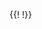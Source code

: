 <table class="layui-hide" id="ID-table-demo-editmodes"></table>
{{!<!-- 原生 select 模板（推荐） -->
<script type="text/html" id="TPL-select-primary">
  {{# var cityList = d.cityList || ["北京","上海","广州","城市-1"]; }}
  <select name="city" class="layui-border select-demo-primary" lay-ignore>
    <option value="">原生 select 框</option>
    {{# layui.each(cityList, function(i, v){ }}
    <option value="{{= v }}" {{= v === d.city ? 'selected' : '' }}>{{= v }}</option>
    {{# }); }}
  </select> 
</script>
<!-- layui select 在 table 中使用（不推荐。因为当 select 出现在 table 底部时，可能会撑起多余高度） -->
<script type="text/html" id="TPL-select-city">
  {{# var cityList = d.cityList || ["北京","上海","广州","城市-1"]; }}
  <select name="city" lay-filter="select-demo">
    <option value="">select 方式</option>
    {{# layui.each(cityList, function(i, v){ }}
    <option value="{{= v }}" {{= v === d.city ? 'selected' : '' }}>{{= v }}</option>
    {{# }); }}
  </select> 
</script>
<!-- 推荐 -->
<script type="text/html" id="TPL-dropdpwn-demo">
  <button class="layui-btn layui-btn-primary dropdpwn-demo">
    <span>{{= d.sex || '保密' }}</span>
    <i class="layui-icon layui-icon-down layui-font-12"></i>
  </button>
</script>
<!-- laydate -->
<script type="text/html" id="TPL-laydate-demo">
  <input class="layui-input laydate-demo" placeholder="选择日期" value="{{= d.fieldname3 || '' }}">
</script>
<!-- colorpicker -->
<script type="text/html" id="TPL-colorpicker-demo">
  {{# var color = d.color || ['#16baaa','#16b777','#1E9FFF','#FF5722','#FFB800','#393D49'][Math.round(Math.random()*5)]; }}
  <div class="colorpicker-demo" lay-options="{color: '{{= color }}'}"></div>
</script>!}}

<!-- import layui -->
<script>
layui.use(function(){
  var $ = layui.$;
  var table = layui.table;
  var form = layui.form;
  var dropdown = layui.dropdown;
  var laydate = layui.laydate;
  var colorpicker = layui.colorpicker;
  
  // 渲染
  table.render({
    elem: '#ID-table-demo-editmodes',
    url: '{{d.root}}/static/json/table/user.json', // 此处为静态模拟数据，实际使用时需换成真实接口
    page: true,
    css: [ // 设置单元格样式
      // 取消默认的溢出隐藏，并设置适当高度
      '.layui-table-cell{height: 50px; line-height: 40px; overflow: visible;}',
      '.layui-table-cell .layui-colorpicker{width: 38px; height: 38px;}',
      '.layui-table-cell select{height: 36px; padding: 0 5px;}'
    ].join(''),
    cols: [[ // 表头
      {field: 'id', title: 'ID', width:80, align: 'center', fixed: 'left'},
      {field: 'city', title: '原生 select', width:150, templet: '#TPL-select-primary'}, 
      //{field: 'city', title: 'layui select', width:150, templet: '#TPL-select-city'}, 
      {field: 'sex', title: 'dropdown', width:115, align: 'center', templet: '#TPL-dropdpwn-demo'}, 
      {field: 'date', title: 'laydate', width:150, templet: '#TPL-laydate-demo'}, 
      {field: 'color', title: 'colorpicker', width:100, align: 'center', templet: '#TPL-colorpicker-demo'},
      {field: 'sign', title: '文本', edit: 'textarea'}
    ]],
    done: function(res, curr, count){
      var options = this;
      
      // 获取当前行数据
      table.getRowData = function(elem){
        var index = $(elem).closest('tr').data('index');
        return table.cache[options.id][index] || {};
      };
      
      // 原生 select 事件
      $('.select-demo-primary').on('change', function(){
        var value = this.value; // 获取选中项 value
        var data = table.getRowData(this); // 获取当前行数据(如 id 等字段，以作为数据修改的索引)

        // 更新数据中对应的字段
        data.city = value;

        // 显示 - 仅用于演示
        layer.msg('选中值: '+ value +'<br>当前行数据：'+ JSON.stringify(data));
      });
      
      // layui form select 事件
      form.on('select(select-demo)', function(obj){
        console.log(obj); // 获取选中项数据
        
        // 获取当前行数据(如 id 等字段，以作为数据修改的索引)
        var data = table.getRowData(obj.elem);

        // 更新数据中对应的字段
        data.city = value;
        console.log(data);
      });
      
      // dropdown 方式的下拉选择
      dropdown.render({
        elem: '.dropdpwn-demo',
        // trigger: 'hover',
        // 此处的 data 值，可根据 done 返回的 res 遍历来赋值
        data: [{
          title: '男',
          id: 100
        },{
          title: '女',
          id: 101
        },{
          title: '保密',
          id: 102
        }],
        click: function(obj){
          var data = table.getRowData(this.elem); // 获取当前行数据(如 id 等字段，以作为数据修改的索引)
          
          this.elem.find('span').html(obj.title);

          // 更新数据中对应的字段
          data.sex = obj.title;

          // 显示 - 仅用于演示
          layer.msg('选中值: '+ obj.title +'<br>当前行数据：'+ JSON.stringify(data));
        }
      });
      
      // laydate
      laydate.render({
        elem: '.laydate-demo',
        done: function(value, date, endDate){
          var data = table.getRowData(this.elem); // 获取当前行数据(如 id 等字段，以作为数据修改的索引)

          // 更新数据中对应的字段
          data.date = value;
          
          // 显示 - 仅用于演示
          layer.msg('选中值: '+ value +'<br>当前行数据：'+ JSON.stringify(data));
        }
      });
      
      // colorpicker
      colorpicker.render({
        elem: '.colorpicker-demo',
        done: function(value){
          var data = table.getRowData(this.elem); // 获取当前行数据(如 id 等字段，以作为数据修改的索引)

          // 更新数据中对应的字段
          data.color = value;
          
          // 显示 - 仅用于演示
          layer.msg('选中值: '+ value +'<br>当前行数据：'+ JSON.stringify(data));
        }
      });
      
      // 单元格普通编辑事件
      table.on('edit(ID-table-demo-editmodes)', function(obj){
        var value = obj.value // 得到修改后的值
        var data = obj.data // 得到所在行所有键值
        var field = obj.field; // 得到字段
        
        // 更新数据中对应的字段
        var update = {};
        update[field] = value;
        obj.update(update);
        
        // 编辑后续操作，如提交更新请求，以完成真实的数据更新
        // …
        
        // 显示 - 仅用于演示
        layer.msg('编辑值: '+ value +'<br>当前行数据：'+ JSON.stringify(data));
      });
      
      // 更多编辑方式……
    }
  });

});
</script>